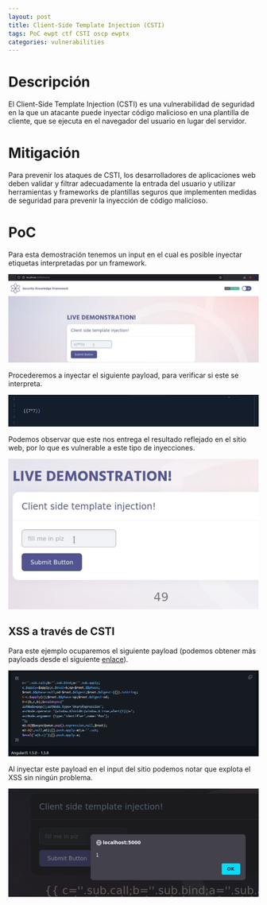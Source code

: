 ```yaml
---
layout: post
title: Client-Side Template Injection (CSTI) 
tags: PoC ewpt ctf CSTI oscp ewptx
categories: vulnerabilities 
---
```


# Descripción

El Client-Side Template Injection (CSTI) es una vulnerabilidad de seguridad en la que un atacante puede inyectar código malicioso en una plantilla de cliente, que se ejecuta en el navegador del usuario en lugar del servidor.

# Mitigación

Para prevenir los ataques de CSTI, los desarrolladores de aplicaciones web deben validar y filtrar adecuadamente la entrada del usuario y utilizar herramientas y frameworks de plantillas seguros que implementen medidas de seguridad para prevenir la inyección de código malicioso.

# PoC

Para esta demostración tenemos un input en el cual es posible inyectar etiquetas interpretadas por un framework.

![](/assets/25/1.png)

Procederemos a inyectar el siguiente payload, para verificar si este se interpreta.

![](/assets/25/2.png)

Podemos observar que este nos entrega el resultado reflejado en el sitio web, por lo que es vulnerable a este tipo de inyecciones.

![](/assets/25/3.png)

## XSS a través de CSTI

Para este ejemplo ocuparemos el siguiente payload (podemos obtener más payloads desde el siguiente [enlace](https://github.com/swisskyrepo/PayloadsAllTheThings/blob/master/XSS%20Injection/XSS%20in%20Angular.md)).

![](/assets/25/4.png)

Al inyectar este payload en el input del sitio podemos notar que explota el XSS sin ningún problema.

![](/assets/25/5.png)
